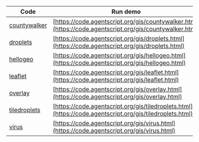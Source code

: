 Code    | Run demo
------- | ------
[countywalker](https://github.com/backspaces/agentscript/tree/master/gis/countywalker.html#L1) | [https://code.agentscript.org/gis/countywalker.html](https://code.agentscript.org/gis/countywalker.html)
[droplets](https://github.com/backspaces/agentscript/tree/master/gis/droplets.html#L1) | [https://code.agentscript.org/gis/droplets.html](https://code.agentscript.org/gis/droplets.html)
[hellogeo](https://github.com/backspaces/agentscript/tree/master/gis/hellogeo.html#L1) | [https://code.agentscript.org/gis/hellogeo.html](https://code.agentscript.org/gis/hellogeo.html)
[leaflet](https://github.com/backspaces/agentscript/tree/master/gis/leaflet.html#L1) | [https://code.agentscript.org/gis/leaflet.html](https://code.agentscript.org/gis/leaflet.html)
[overlay](https://github.com/backspaces/agentscript/tree/master/gis/overlay.html#L1) | [https://code.agentscript.org/gis/overlay.html](https://code.agentscript.org/gis/overlay.html)
[tiledroplets](https://github.com/backspaces/agentscript/tree/master/gis/tiledroplets.html#L1) | [https://code.agentscript.org/gis/tiledroplets.html](https://code.agentscript.org/gis/tiledroplets.html)
[virus](https://github.com/backspaces/agentscript/tree/master/gis/virus.html#L1) | [https://code.agentscript.org/gis/virus.html](https://code.agentscript.org/gis/virus.html)
